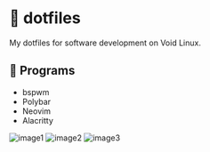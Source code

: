 # 📂 dotfiles

My dotfiles for software development on Void Linux.

## 🤖 Programs

* bspwm
* Polybar
* Neovim
* Alacritty

![image1](https://cdn.discordapp.com/attachments/518205487091548314/892810221444022303/Sep-30-2021_1223AM-45s.png)
![image2](https://cdn.discordapp.com/attachments/518205487091548314/892810152300933130/unknown.png)
![image3](https://cdn.discordapp.com/attachments/345736356162699264/892994056605552661/unknown.png)
